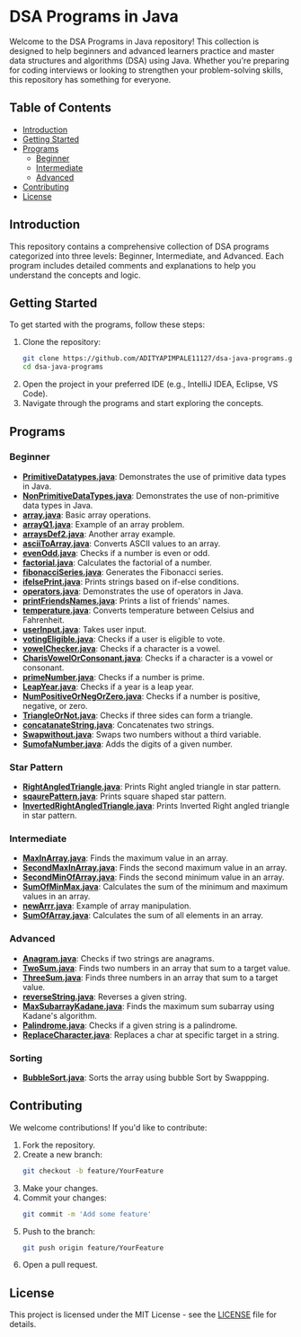 # DSA Programs in Java

Welcome to the DSA Programs in Java repository! This collection is designed to help beginners and advanced learners practice and master data structures and algorithms (DSA) using Java. Whether you're preparing for coding interviews or looking to strengthen your problem-solving skills, this repository has something for everyone.

## Table of Contents

- [Introduction](#introduction)
- [Getting Started](#getting-started)
- [Programs](#programs)
  - [Beginner](#beginner)
  - [Intermediate](#intermediate)
  - [Advanced](#advanced)
- [Contributing](#contributing)
- [License](#license)

## Introduction

This repository contains a comprehensive collection of DSA programs categorized into three levels: Beginner, Intermediate, and Advanced. Each program includes detailed comments and explanations to help you understand the concepts and logic.

## Getting Started

To get started with the programs, follow these steps:

1. Clone the repository:
   ```bash
   git clone https://github.com/ADITYAPIMPALE11127/dsa-java-programs.git
   cd dsa-java-programs
   ```
2. Open the project in your preferred IDE (e.g., IntelliJ IDEA, Eclipse, VS Code).
3. Navigate through the programs and start exploring the concepts.

## Programs

### Beginner

- **[PrimitiveDatatypes.java](https://github.com/ADITYAPIMPALE11127/JAVA-DSA-PRACTICE-2024/blob/master/PrimitiveDatatypes.java)**: Demonstrates the use of primitive data types in Java.
- **[NonPrimitiveDataTypes.java](https://github.com/ADITYAPIMPALE11127/JAVA-DSA-PRACTICE-2024/blob/master/NonPrimitiveDataTypes.java)**: Demonstrates the use of non-primitive data types in Java.
- **[array.java](https://github.com/ADITYAPIMPALE11127/JAVA-DSA-PRACTICE-2024/blob/master/array.java)**: Basic array operations.
- **[arrayQ1.java](https://github.com/ADITYAPIMPALE11127/JAVA-DSA-PRACTICE-2024/blob/master/arrayQ1.java)**: Example of an array problem.
- **[arraysDef2.java](https://github.com/ADITYAPIMPALE11127/JAVA-DSA-PRACTICE-2024/blob/master/arraysDef2.java)**: Another array example.
- **[asciiToArray.java](https://github.com/ADITYAPIMPALE11127/JAVA-DSA-PRACTICE-2024/blob/master/asciiToArray.java)**: Converts ASCII values to an array.
- **[evenOdd.java](https://github.com/ADITYAPIMPALE11127/JAVA-DSA-PRACTICE-2024/blob/master/evenOdd.java)**: Checks if a number is even or odd.
- **[factorial.java](https://github.com/ADITYAPIMPALE11127/JAVA-DSA-PRACTICE-2024/blob/master/factorial.java)**: Calculates the factorial of a number.
- **[fibonacciSeries.java](https://github.com/ADITYAPIMPALE11127/JAVA-DSA-PRACTICE-2024/blob/master/fibonacciSeries.java)**: Generates the Fibonacci series.
- **[ifelsePrint.java](https://github.com/ADITYAPIMPALE11127/JAVA-DSA-PRACTICE-2024/blob/master/ifelsePrint.java)**: Prints strings based on if-else conditions.
- **[operators.java](https://github.com/ADITYAPIMPALE11127/JAVA-DSA-PRACTICE-2024/blob/master/operators.java)**: Demonstrates the use of operators in Java.
- **[printFriendsNames.java](https://github.com/ADITYAPIMPALE11127/JAVA-DSA-PRACTICE-2024/blob/master/printFriendsNames.java)**: Prints a list of friends' names.
- **[temperature.java](https://github.com/ADITYAPIMPALE11127/JAVA-DSA-PRACTICE-2024/blob/master/temperature.java)**: Converts temperature between Celsius and Fahrenheit.
- **[userInput.java](https://github.com/ADITYAPIMPALE11127/JAVA-DSA-PRACTICE-2024/blob/master/userInput.java)**: Takes user input.
- **[votingEligible.java](https://github.com/ADITYAPIMPALE11127/JAVA-DSA-PRACTICE-2024/blob/master/votingEligible.java)**: Checks if a user is eligible to vote.
- **[vowelChecker.java](https://github.com/ADITYAPIMPALE11127/JAVA-DSA-PRACTICE-2024/blob/master/vowelChecker.java)**: Checks if a character is a vowel.
- **[CharisVowelOrConsonant.java](https://github.com/ADITYAPIMPALE11127/JAVA-DSA-PRACTICE-2024/blob/master/CharisVowelOrConsonant.java)**: Checks if a character is a vowel or consonant.
- **[primeNumber.java](https://github.com/ADITYAPIMPALE11127/JAVA-DSA-PRACTICE-2024/blob/master/primeNumber.java)**: Checks if a number is prime.
- **[LeapYear.java](https://github.com/ADITYAPIMPALE11127/JAVA-DSA-PRACTICE-2024/blob/master/LeapYear.java)**: Checks if a year is a leap year.
- **[NumPositiveOrNegOrZero.java](https://github.com/ADITYAPIMPALE11127/JAVA-DSA-PRACTICE-2024/blob/master/NumPositiveOrNegOrZero.java)**: Checks if a number is positive, negative, or zero.
- **[TriangleOrNot.java](https://github.com/ADITYAPIMPALE11127/JAVA-DSA-PRACTICE-2024/blob/master/TriangleOrNot.java)**: Checks if three sides can form a triangle.
- **[concatanateString.java](https://github.com/ADITYAPIMPALE11127/JAVA-DSA-PRACTICE-2024/blob/master/concatanateString.java)**: Concatenates two strings.
- **[Swapwithout.java](https://github.com/ADITYAPIMPALE11127/JAVA-DSA-PRACTICE-2024/blob/master/Swapwithout.java)**: Swaps two numbers without a third variable.
- **[SumofaNumber.java](https://github.com/ADITYAPIMPALE11127/JAVA-DSA-PRACTICE-2024/blob/master/SumofaNumber.java)**: Adds the digits of a given number.

### Star Pattern
- **[RightAngledTriangle.java](https://github.com/ADITYAPIMPALE11127/JAVA-DSA-PRACTICE-2024/blob/master/RightAngledTriangle.java)**: Prints Right angled triangle in star pattern.
- **[sqaurePattern.java](https://github.com/ADITYAPIMPALE11127/JAVA-DSA-PRACTICE-2024/blob/master/sqaurePattern.java)**: Prints square shaped star pattern.
- **[InvertedRightAngledTriangle.java](https://github.com/ADITYAPIMPALE11127/JAVA-DSA-PRACTICE-2024/blob/master/InvertedRightAngledTriangle.java)**: Prints Inverted Right angled triangle in star pattern.

### Intermediate

- **[MaxInArray.java](https://github.com/ADITYAPIMPALE11127/JAVA-DSA-PRACTICE-2024/blob/master/MaxInArray.java)**: Finds the maximum value in an array.
- **[SecondMaxInArray.java](https://github.com/ADITYAPIMPALE11127/JAVA-DSA-PRACTICE-2024/blob/master/SecondMaxInArray.java)**: Finds the second maximum value in an array.
- **[SecondMinOfArray.java](https://github.com/ADITYAPIMPALE11127/JAVA-DSA-PRACTICE-2024/blob/master/SecondMinOfArray.java)**: Finds the second minimum value in an array.
- **[SumOfMinMax.java](https://github.com/ADITYAPIMPALE11127/JAVA-DSA-PRACTICE-2024/blob/master/SumOfMinMax.java)**: Calculates the sum of the minimum and maximum values in an array.
- **[newArrr.java](https://github.com/ADITYAPIMPALE11127/JAVA-DSA-PRACTICE-2024/blob/master/newArrr.java)**: Example of array manipulation.
- **[SumOfArray.java](https://github.com/ADITYAPIMPALE11127/JAVA-DSA-PRACTICE-2024/blob/master/SumOfArray.java)**: Calculates the sum of all elements in an array.

### Advanced

- **[Anagram.java](https://github.com/ADITYAPIMPALE11127/JAVA-DSA-PRACTICE-2024/blob/master/anagram.java)**: Checks if two strings are anagrams.
- **[TwoSum.java](https://github.com/ADITYAPIMPALE11127/JAVA-DSA-PRACTICE-2024/blob/master/TwoSum.java)**: Finds two numbers in an array that sum to a target value.
- **[ThreeSum.java](https://github.com/ADITYAPIMPALE11127/JAVA-DSA-PRACTICE-2024/blob/master/ThreeSum.java)**: Finds three numbers in an array that sum to a target value.
- **[reverseString.java](https://github.com/ADITYAPIMPALE11127/JAVA-DSA-PRACTICE-2024/blob/master/reverseString.java)**: Reverses a given string.
- **[MaxSubarrayKadane.java](https://github.com/ADITYAPIMPALE11127/JAVA-DSA-PRACTICE-2024/blob/master/MaxSubarrayKadane.java)**: Finds the maximum sum subarray using Kadane's algorithm.
- **[Palindrome.java](https://github.com/ADITYAPIMPALE11127/JAVA-DSA-PRACTICE-2024/blob/master/Palindrome.java)**: Checks if a given string is a palindrome.
- **[ReplaceCharacter.java](https://github.com/ADITYAPIMPALE11127/JAVA-DSA-PRACTICE-2024/blob/master/ReplaceCharacter.java)**: Replaces a char at specific target in a string.

### Sorting
- **[BubbleSort.java](https://github.com/ADITYAPIMPALE11127/JAVA-DSA-PRACTICE-2024/blob/master/BubbleSort.java)**: Sorts the array using bubble Sort by Swappping.
## Contributing

We welcome contributions! If you'd like to contribute:

1. Fork the repository.
2. Create a new branch:
   ```bash
   git checkout -b feature/YourFeature
   ```
3. Make your changes.
4. Commit your changes:
   ```bash
   git commit -m 'Add some feature'
   ```
5. Push to the branch:
   ```bash
   git push origin feature/YourFeature
   ```
6. Open a pull request.

## License

This project is licensed under the MIT License - see the [LICENSE](LICENSE) file for details.
